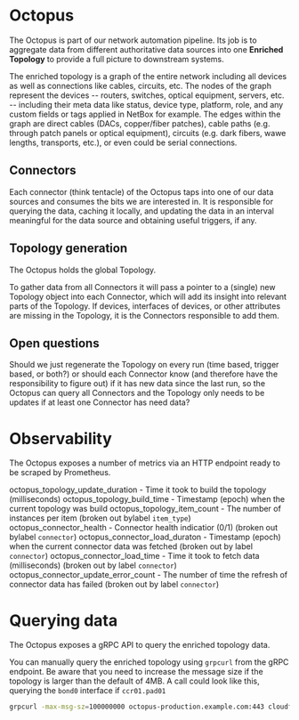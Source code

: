 # Octopus

The Octopus is part of our network automation pipeline. Its job is to aggregate data from different authoritative data sources into one **Enriched Topology** to provide a full picture to downstream systems.

The enriched topology is a graph of the entire network including all devices as well as connections like cables, circuits, etc.
The nodes of the graph represent the devices -- routers, switches, optical equipment, servers, etc. -- including their meta data like status, device type, platform, role, and any custom fields or tags applied in NetBox for example.
The edges within the graph are direct cables (DACs, copper/fiber patches), cable paths (e.g. through patch panels or optical equipment), circuits (e.g. dark fibers, wawe lengths, transports, etc.), or even could be serial connections.

## Connectors

Each connector (think tentacle) of the Octopus taps into one of our data sources and consumes the bits we are interested in.
It is responsible for querying the data, caching it locally, and updating the data in an interval meaningful for the data source and obtaining useful triggers, if any.

## Topology generation

The Octopus holds the global Topology.

To gather data from all Connectors it will pass a pointer to a (single) new Topology object into each Connector, which will add its insight into relevant parts of the Topology.
If devices, interfaces of devices, or other attributes are missing in the Topology, it is the Connectors responsible to add them.

## Open questions

Should we just regenerate the Topology on every run (time based, trigger based, or both?) or should each Connector know (and therefore have the responsibility to figure out) if it has new data since the last run, so the Octopus can query all Connectors and the Topology only needs to be updates if at least one Connector has need data?

# Observability

The Octopus exposes a number of metrics via an HTTP endpoint ready to be scraped by Prometheus.

octopus_topology_update_duration - Time it took to build the topology (milliseconds)
octopus_topology_build_time - Timestamp (epoch) when the current topology was build
octopus_topology_item_count - The number of instances per item (broken out bylabel `item_type`)
octopus_connector_health - Connector health indicatior (0/1) (broken out bylabel `connector`)
octopus_connector_load_duraton - Timestamp (epoch) when the current connector data was fetched (broken out by label `connector`)
octopus_connector_load_time - Time it took to fetch data (milliseconds) (broken out by label `connector`)
octopus_connector_update_error_count - The number of time the refresh of connector data has failed (broken out by label `connector`)

# Querying data

The Octopus exposes a gRPC API to query the enriched topology data.

You can manually query the enriched topology using `grpcurl` from the gRPC endpoint. Be aware that you need to increase the message size if the topology is larger than the default of 4MB.
A call could look like this, querying the `bond0` interface if `ccr01.pad01` 

```bash
grpcurl -max-msg-sz=100000000 octopus-production.example.com:443 cloudflare.net.octopus.OctopusService.GetTopology | jq '.topology.devices[] | select(.name=="ccr01.pad01") | .interfaces[] | select(.name=="bond0")'
```